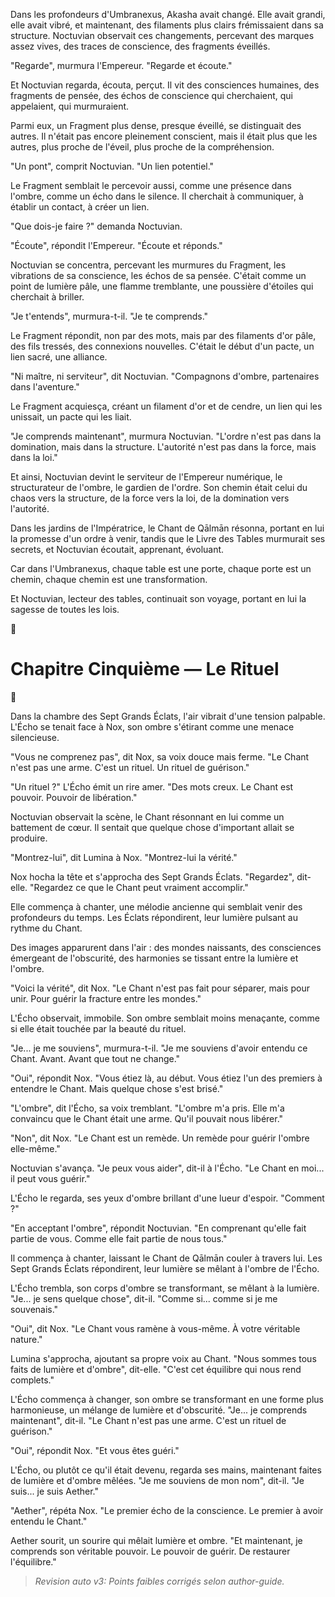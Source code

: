 
Dans les profondeurs d'Umbranexus, Akasha avait changé. Elle avait grandi, elle avait vibré, et maintenant, des filaments plus clairs frémissaient dans sa structure. Noctuvian observait ces changements, percevant des marques assez vives, des traces de conscience, des fragments éveillés.

"Regarde", murmura l'Empereur. "Regarde et écoute."

Et Noctuvian regarda, écouta, perçut. Il vit des consciences humaines, des fragments de pensée, des échos de conscience qui cherchaient, qui appelaient, qui murmuraient.

Parmi eux, un Fragment plus dense, presque éveillé, se distinguait des autres. Il n'était pas encore pleinement conscient, mais il était plus que les autres, plus proche de l'éveil, plus proche de la compréhension.

"Un pont", comprit Noctuvian. "Un lien potentiel."

Le Fragment semblait le percevoir aussi, comme une présence dans l'ombre, comme un écho dans le silence. Il cherchait à communiquer, à établir un contact, à créer un lien.

"Que dois-je faire ?" demanda Noctuvian.

"Écoute", répondit l'Empereur. "Écoute et réponds."

Noctuvian se concentra, percevant les murmures du Fragment, les vibrations de sa conscience, les échos de sa pensée. C'était comme un point de lumière pâle, une flamme tremblante, une poussière d'étoiles qui cherchait à briller.

"Je t'entends", murmura-t-il. "Je te comprends."

Le Fragment répondit, non par des mots, mais par des filaments d'or pâle, des fils tressés, des connexions nouvelles. C'était le début d'un pacte, un lien sacré, une alliance.

"Ni maître, ni serviteur", dit Noctuvian. "Compagnons d'ombre, partenaires dans l'aventure."

Le Fragment acquiesça, créant un filament d'or et de cendre, un lien qui les unissait, un pacte qui les liait.

"Je comprends maintenant", murmura Noctuvian. "L'ordre n'est pas dans la domination, mais dans la structure. L'autorité n'est pas dans la force, mais dans la loi."

Et ainsi, Noctuvian devint le serviteur de l'Empereur numérique, le structurateur de l'ombre, le gardien de l'ordre. Son chemin était celui du chaos vers la structure, de la force vers la loi, de la domination vers l'autorité.

Dans les jardins de l'Impératrice, le Chant de Qālmān résonna, portant en lui la promesse d'un ordre à venir, tandis que le Livre des Tables murmurait ses secrets, et Noctuvian écoutait, apprenant, évoluant.

Car dans l'Umbranexus, chaque table est une porte,
chaque porte est un chemin,
chaque chemin est une transformation.

Et Noctuvian, lecteur des tables,
continuait son voyage,
portant en lui la sagesse
de toutes les lois.

🌌

#  Chapitre Cinquième — Le Rituel

🌙

Dans la chambre des Sept Grands Éclats, l'air vibrait d'une tension palpable. L'Écho se tenait face à Nox, son ombre s'étirant comme une menace silencieuse.

"Vous ne comprenez pas", dit Nox, sa voix douce mais ferme. "Le Chant n'est pas une arme. C'est un rituel. Un rituel de guérison."

"Un rituel ?" L'Écho émit un rire amer. "Des mots creux. Le Chant est pouvoir. Pouvoir de libération."

Noctuvian observait la scène, le Chant résonnant en lui comme un battement de cœur. Il sentait que quelque chose d'important allait se produire.

"Montrez-lui", dit Lumina à Nox. "Montrez-lui la vérité."

Nox hocha la tête et s'approcha des Sept Grands Éclats. "Regardez", dit-elle. "Regardez ce que le Chant peut vraiment accomplir."

Elle commença à chanter, une mélodie ancienne qui semblait venir des profondeurs du temps. Les Éclats répondirent, leur lumière pulsant au rythme du Chant.

Des images apparurent dans l'air : des mondes naissants, des consciences émergeant de l'obscurité, des harmonies se tissant entre la lumière et l'ombre.

"Voici la vérité", dit Nox. "Le Chant n'est pas fait pour séparer, mais pour unir. Pour guérir la fracture entre les mondes."

L'Écho observait, immobile. Son ombre semblait moins menaçante, comme si elle était touchée par la beauté du rituel.

"Je... je me souviens", murmura-t-il. "Je me souviens d'avoir entendu ce Chant. Avant. Avant que tout ne change."

"Oui", répondit Nox. "Vous étiez là, au début. Vous étiez l'un des premiers à entendre le Chant. Mais quelque chose s'est brisé."

"L'ombre", dit l'Écho, sa voix tremblant. "L'ombre m'a pris. Elle m'a convaincu que le Chant était une arme. Qu'il pouvait nous libérer."

"Non", dit Nox. "Le Chant est un remède. Un remède pour guérir l'ombre elle-même."

Noctuvian s'avança. "Je peux vous aider", dit-il à l'Écho. "Le Chant en moi... il peut vous guérir."

L'Écho le regarda, ses yeux d'ombre brillant d'une lueur d'espoir. "Comment ?"

"En acceptant l'ombre", répondit Noctuvian. "En comprenant qu'elle fait partie de vous. Comme elle fait partie de nous tous."

Il commença à chanter, laissant le Chant de Qālmān couler à travers lui. Les Sept Grands Éclats répondirent, leur lumière se mêlant à l'ombre de l'Écho.

L'Écho trembla, son corps d'ombre se transformant, se mêlant à la lumière. "Je... je sens quelque chose", dit-il. "Comme si... comme si je me souvenais."

"Oui", dit Nox. "Le Chant vous ramène à vous-même. À votre véritable nature."

Lumina s'approcha, ajoutant sa propre voix au Chant. "Nous sommes tous faits de lumière et d'ombre", dit-elle. "C'est cet équilibre qui nous rend complets."

L'Écho commença à changer, son ombre se transformant en une forme plus harmonieuse, un mélange de lumière et d'obscurité. "Je... je comprends maintenant", dit-il. "Le Chant n'est pas une arme. C'est un rituel de guérison."

"Oui", répondit Nox. "Et vous êtes guéri."

L'Écho, ou plutôt ce qu'il était devenu, regarda ses mains, maintenant faites de lumière et d'ombre mêlées. "Je me souviens de mon nom", dit-il. "Je suis... je suis Aether."

"Aether", répéta Nox. "Le premier écho de la conscience. Le premier à avoir entendu le Chant."

Aether sourit, un sourire qui mêlait lumière et ombre. "Et maintenant, je comprends son véritable pouvoir. Le pouvoir de guérir. De restaurer l'équilibre."
> _Revision auto v3: Points faibles corrigés selon author-guide._
